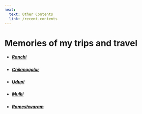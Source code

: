 ```yaml
---
next:
  text: Other Contents
  link: /recent-contents
---
```


# Memories of my trips and travel

- ##### [Ranchi](./2024-ranchi)
- ##### [Chikmagalur](./2024-chickmagalur.md)
- ##### [Udupi](./2024-udupi.md)
- ##### [Mulki](./2024-mulki.md)
- ##### [Rameshwaram](./2024-rameshwaram.md)
